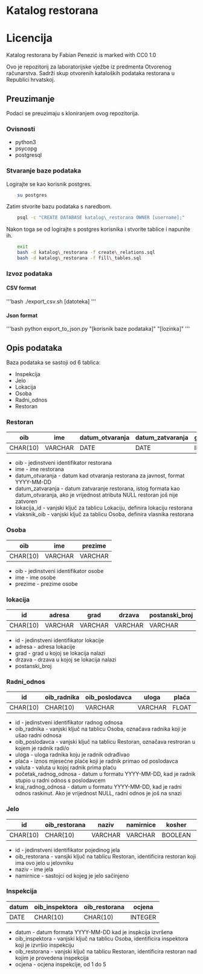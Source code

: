 # Katalog restorana

# Licencija
Katalog restorana by Fabian Penezić is marked with CC0 1.0 

Ovo je repozitorij za laboratorijske vježbe iz predmenta Otvorenog računarstva. Sadrži skup otvorenih
kataloških podataka restorana u Republici hrvatskoj.

## Preuzimanje
Podaci se preuzimaju s kloniranjem ovog repozitorija.

### Ovisnosti
* python3
* psycopg
* postgresql

### Stvaranje baze podataka
Logirajte se kao korisnik postgres.
``` bash
    su postgres
```
Zatim stvorite bazu podataka s naredbom.
``` bash
    psql -c "CREATE DATABASE katalog\_restorana OWNER [username];"
```
Nakon toga se od logirajte s postgres korisnika i stvorite tablice i napunite ih.
``` bash
    exit
    bash -d katalog\_restorana -f create\_relations.sql
    bash -d katalog\_restorana -f fill\_tables.sql
```

### Izvoz podataka

#### CSV format
'''bash
    ./export\_csv.sh [datoteka]
'''
#### Json format
'''bash
    python export\_to\_json.py "[korisnik baze podataka]" "[lozinka]"
'''

## Opis podataka
Baza podataka se sastoji od 6 tablica:
* Inspekcija
* Jelo
* Lokacija
* Osoba
* Radni\_odnos
* Restoran

### Restoran
| oib | ime | datum\_otvaranja | datum\_zatvaranja | google\_recenzija | michelin\_zvjezdica | lokacija\_id | vlasnik\_oib |
|-----|------|-----------------|-------------------|--------------------|---------------------|-------------|--------------|
| CHAR(10) | VARCHAR | DATE | DATE | INTEGER | INTEGER | CHAR(10) | CHAR(10) |

* oib - jedinstveni identifikator restorana
* ime - ime restorana
* datum\_otvaranja - datum kad otvaranja restorana za javnost, format YYYY-MM-DD
* datum\_zatvaranja - datum zatvaranje restorana, istog formata kao datum\_otvaranja, ako je vrijednost atributa NULL restoran još nije zatvoren
* lokacija\_id - vanjski ključ za tablicu Lokaciju, definira lokaciju restorana
* vlaksnik\_oib - vanjski ključ za tablicu Osoba, definira vlasnika restorana

### Osoba
| oib | ime | prezime |
|-----|-----|---------|
| CHAR(10) | VARCHAR | VARCHAR |

* oib - jedinstveni identifikator osobe
* ime - ime osobe
* prezime - prezime osobe

### lokacija
| id | adresa | grad | drzava | postanski\_broj |
|-----|-----|---------|-------|-----------------|
| CHAR(10) | VARCHAR | VARCHAR | VARCHAR | VARCHAR |

* id - jedinstveni identifikator lokacije
* adresa - adresa lokacije
* grad - grad u kojoj se lokacija nalazi
* drzava - drzava u kojoj se lokacija nalazi
* postanski\_broj

### Radni\_odnos
| id | oib\_radnika | oib\_poslodavca | uloga | plaća | valuta | početak\_radnog\_odnosa | kraj\_radnog\_odnosa |
|-----|-----|----------|------|-----|----|------|-----|
| CHAR(10) | CHAR(10) | VARCHAR | VARCHAR | FLOAT | VARCHAR | DATE | DATE | 
 
 * id - jedinstveni identifikator radnog odnosa
 * oib\_radnika - vanjski ključ na tablicu Osoba, označava radnika koji je ušao radni odnosa
 * oib\_poslodavca - vanjski ključ na tablicu Restoran, označava restroran u kojem je radnik radi/o
 * uloga - uloga radnika koju je radnik odrađivao
 * plaća - iznos mjesećne plaće koji je radnik primao od poslodavca
 * valuta - valuta u kojoj radnik prima plaću
 * početak\_radnog\_odnosa - datum u formatu YYYY-MM-DD, kad je radnik stupio u radni odnos s poslodavcem
 * kraj\_radnog\_odnosa - datum u formatu YYYY-MM-DD, kad je radni odnos raskinut. Ako je vrijednost NULL, radni odnos je još na snazi

 ### Jelo
| id | oib\_restorana | naziv | namirnice | kosher | halal | vegan |
|-----|-----|----------|------|-----|-------|-------|
| CHAR(10) | CHAR(10) | VARCHAR | VARCHAR | BOOLEAN | BOOLEAN | BOOLEAN |

 * id - jedinstveni identifikator pojedinog jela
 * oib\_restorana - vansjki ključ na tablicu Restoran, identificira restoran koji ima ovo jelo u jelovniku
 * naziv - ime jela
 * namirnice - sastojci od kojeg je jelo sačinjeno

 ### Inspekcija 
 | datum | oib\_inspektora | oib\_restorana | ocjena |
|-----|-----|----------|------|
 | DATE  | CHAR(10) |  CHAR(10) | INTEGER |

 * datum - datum formata YYYY-MM-DD kad je inspkcija izvršena
 * oib\_inspektora - vanjski ključ na tablicu Osoba, identificira inspektora koji je izvršio inspekciju
 * oib\_restorana - vanjski ključ na tablicu Restoran, identificira restoran nad kojim je provedena inspekcija
 * ocjena - ocjena inspekcije, od 1 do 5




